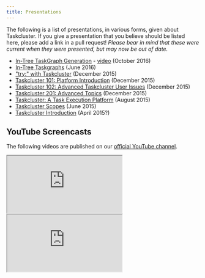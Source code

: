 ```yaml
---
title: Presentations
---
```


The following is a list of presentations, in various forms, given about Taskcluster.
If you give a presentation that you believe should be listed here, please add a link in a pull request!
_Please bear in mind that these were current when they were presented, but may now be out of date._

 * [In-Tree TaskGraph Generation](https://public.etherpad-mozilla.org/p/dustin-tech-topics-in-tree-taskgraph) - [video](https://vreplay.mozilla.com/replay/showRecordingExternal.html?key=kIYW8KtEJBavJqa) (October 2016)
 * [In-Tree Taskgraphs](/docs/presentations/in-tree-taskgraphs/) (June 2016)
 * ["try:" with Taskcluster](/docs/presentations/try-with-taskcluster/) (December 2015)
 * [Taskcluster 101: Platform Introduction](/docs/presentations/TC-101/) (December 2015)
 * [Taskcluster 102: Advanced Taskcluster User Issues](/docs/presentations/TC-102/) (December 2015)
 * [Taskcluster 201: Advanced Topics](/docs/presentations/TC-201/) (December 2015)
 * [Taskcluster: A Task Execution Platform](/docs/presentations/intro-talk/) (August 2015)
 * [Taskcluster Scopes](/docs/presentations/scopes/) (June 2015)
 * [Taskcluster Introduction](/docs/presentations/intro/) (April 2015?)

## YouTube Screencasts

The following videos are published on our [official YouTube channel](https://www.youtube.com/channel/UCD0odAg4RgoTDdomOx7lSuw).

<div class="row">
  <div class="col-sm-6">
    <div class="embed-responsive embed-responsive-16by9">
      <iframe class="embed-responsive-item" src="https://www.youtube.com/embed/cez1uGY5u8A" allowfullscreen></iframe>
    </div>
  </div>

  <div class="col-sm-6">
    <div class="embed-responsive embed-responsive-16by9">
      <iframe class="embed-responsive-item" src="https://www.youtube.com/embed/B1MAyJpUya8" allowfullscreen></iframe>
    </div>
  </div>
</div>
